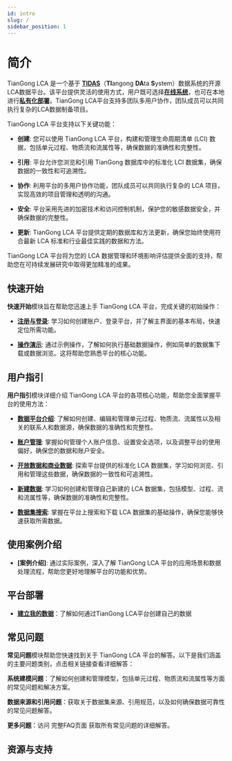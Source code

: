 ```yaml
---
id: intro
slug: /
sidebar_position: 1
---
```


# 简介

TianGong LCA 是一个基于 [**TIDAS**](https://tidas.tiangong.earth/)（**TI**angong **DA**ta **S**ystem）数据系统的开源LCA数据平台。该平台提供灵活的使用方式，用户既可选择[**在线系统**](https://lca.tiangong.earth/)，也可在本地进行[**私有化部署**](/docs/deploy/local-deploy.md)。TianGong LCA平台支持多团队多用户协作，团队成员可以共同执行复杂的LCA数据制备项目。

TianGong LCA 平台支持以下关键功能：

- **创建**: 您可以使用 TianGong LCA 平台，构建和管理生命周期清单 (LCI) 数据，包括单元过程、物质流和流属性等，确保数据的准确性和完整性。

- **引用**: 平台允许您浏览和引用 TianGong 数据库中的标准化 LCI 数据集，确保数据的一致性和可追溯性。

- **协作**: 利用平台的多用户协作功能，团队成员可以共同执行复杂的 LCA 项目，实现高效的项目管理和透明的沟通。

- **安全**: 平台采用先进的加密技术和访问控制机制，保护您的敏感数据安全，并确保数据的完整性。

- **更新**: TianGong LCA 平台提供定期的数据库和方法更新，确保您始终使用符合最新 LCA 标准和行业最佳实践的数据和方法。

TianGong LCA 平台将为您的 LCA 数据管理和环境影响评估提供全面的支持，帮助您在可持续发展研究中取得更加精准的成果。

## 快速开始

**快速开始**模块旨在帮助您迅速上手 TianGong LCA 平台，完成关键的初始操作：

- **[注册与登录](/docs/quick-start/first-login.md)**: 学习如何创建账户、登录平台，并了解主界面的基本布局，快速定位所需功能。

- **[操作演示](/docs/quick-start/demonstrations.md)**: 通过示例操作，了解如何执行基础数据操作，例如简单的数据集下载或数据浏览。这将帮助您熟悉平台的核心功能。

## 用户指引

**用户指引**模块详细介绍 TianGong LCA 平台的各项核心功能，帮助您全面掌握平台的使用方法：

- **[数据平台介绍](/docs/user-guide/data.md)**: 了解如何创建、编辑和管理单元过程、物质流、流属性以及相关的联系人和数据源，确保数据的准确性和完整性。

- **[账户管理](/docs/user-guide/account-profile.md)**: 掌握如何管理个人账户信息、设置安全选项，以及调整平台的使用偏好，确保您的数据和账户安全。

- **[开放数据和商业数据](/docs/user-guide/tiangong-data.md)**: 探索平台提供的标准化 LCA 数据集，学习如何浏览、引用和管理这些数据，确保数据的一致性和可追溯性。

- **[新建数据](/docs/user-guide/create-my-data.md)**: 学习如何创建和管理自己新建的 LCA 数据集，包括模型、过程、流和流属性等，确保数据的准确性和完整性。

- **[数据集搜索](/docs/user-guide/search.md)**: 掌握在平台上搜索和下载 LCA 数据集的基础操作，确保您能够快速获取所需数据。

## 使用案例介绍

- **[案例介绍]**: 通过实际案例，深入了解 TianGong LCA 平台的应用场景和数据处理流程，帮助您更好地理解平台的功能和优势。

## 平台部署

- **[建立我的数据](/docs/deploy/local-deploy.md)**：了解如何通过TianGong LCA平台创建自己的数据

## 常见问题

**常见问题**模块帮助您快速找到关于 TianGong LCA 平台的解答。以下是我们涵盖的主要问题类别，点击相关链接查看详细解答：

  **系统建模问题**：了解如何创建和管理模型，包括单元过程、物质流和流属性等方面的常见问题和解决方案。

  **数据来源和引用问题**：获取关于数据集来源、引用规范，以及如何确保数据可靠性的常见问题解答。

  **更多问题**：访问 完整FAQ页面 获取所有常见问题的详细解答。

## 资源与支持
